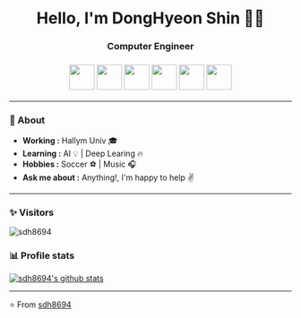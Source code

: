 <h1 align="center"> Hello, I'm DongHyeon Shin 👨‍💻 </h1>

<h3 align="center">  Computer Engineer </h3>
<h3 align="center"> 
<code><a href="https://www.python.org/" target="_blank"><img height="45" src="https://www.vectorlogo.zone/logos/python/python-ar21.svg"></a></code>
<code><a href="https://www.pytorch.org/" target="_blank"><img height="45" src="https://www.vectorlogo.zone/logos/pytorch/pytorch-ar21.svg"></a></code>
<code><a href="https://jupyter.org/" target="_blank"><img height="45" src="https://www.vectorlogo.zone/logos/jupyter/jupyter-ar21.svg"></a></code>
<code><a href="https://www.mysql.com/" target="_blank"><img height="45" src="https://www.vectorlogo.zone/logos/mysql/mysql-ar21.svg"></a></code>
<code><a href="https://www.tensorflow.org/" target="_blank"><img height="45" src="https://www.vectorlogo.zone/logos/tensorflow/tensorflow-ar21.svg"></a></code>
<code><a href="https://www.java.com/" target="_blank"><img height="45" src="https://www.vectorlogo.zone/logos/java/java-ar21.svg"></a></code>
</h3> 

---------------------------------------------------------------------------------------------------------------------------------------------------------------------------------
### 🤔 About
-  **Working :**  Hallym Univ 🎓
-  **Learning :** AI 💡 | Deep Learing :fire:	
-  **Hobbies :** Soccer :soccer: | Music :headphones:
-  **Ask me about :** Anything!, I'm happy to help :v:

---------------------------------------------------------------------------------------------------------------------------------------------------------------------------------
### ✨ Visitors 

<p align="left"> <img src="https://komarev.com/ghpvc/?username=sdh8694" alt="sdh8694" /> </p>

### 📊 Profile stats

[![sdh8694's github stats](https://github-readme-stats.vercel.app/api?username=sdh8694&show_icons=true&title_color=fff&icon_color=79ff97&text_color=9f9f9f&bg_color=151515)](https://github.com/sd8694/github-readme-stats)

-------------------------------------------------------------------------------------------------------------------------------------------------------------------------------

⭐️ From [sdh8694](http://www.github.com/sdh8694)

